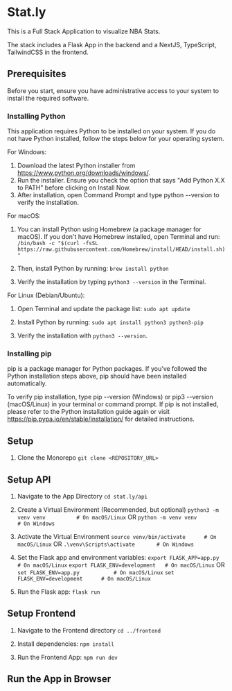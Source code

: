 # Stat.ly

This is a Full Stack Application to visualize NBA Stats.

The stack includes a Flask App in the backend and a NextJS, TypeScript, TailwindCSS in the frontend.

## Prerequisites

Before you start, ensure you have administrative access to your system to install the required software.

### Installing Python

This application requires Python to be installed on your system. If you do not have Python installed, follow the steps below for your operating system.

For Windows:

1. Download the latest Python installer from https://www.python.org/downloads/windows/.
2. Run the installer. Ensure you check the option that says "Add Python X.X to PATH" before clicking on Install Now.
3. After installation, open Command Prompt and type python --version to verify the installation.

For macOS:

1. You can install Python using Homebrew (a package manager for macOS). If you don't have Homebrew installed, open Terminal and run:
   `/bin/bash -c "$(curl -fsSL https://raw.githubusercontent.com/Homebrew/install/HEAD/install.sh)"`

2. Then, install Python by running:
   `brew install python`

3. Verify the installation by typing `python3 --version` in the Terminal.

For Linux (Debian/Ubuntu):

1. Open Terminal and update the package list:
   `sudo apt update`

2. Install Python by running:
   `sudo apt install python3 python3-pip`

3. Verify the installation with `python3 --version`.

### Installing pip

pip is a package manager for Python packages. If you've followed the Python installation steps above, pip should have been installed automatically.

To verify pip installation, type pip --version (Windows) or pip3 --version (macOS/Linux) in your terminal or command prompt. If pip is not installed, please refer to the Python installation guide again or visit https://pip.pypa.io/en/stable/installation/ for detailed instructions.

## Setup

1. Clone the Monorepo
   `git clone <REPOSITORY_URL>`

## Setup API

1. Navigate to the App Directory
   `cd stat.ly/api`

2. Create a Virtual Environment (Recommended, but optional)
   `python3 -m venv venv          # On macOS/Linux`
   OR
   `python -m venv venv           # On Windows`

3. Activate the Virtual Environment
   `source venv/bin/activate      # On macOS/Linux`
   OR
   `.\venv\Scripts\activate       # On Windows`

4. Set the Flask app and environment variables:
   ```export FLASK_APP=app.py        # On macOS/Linux```
   `export FLASK_ENV=development   # On macOS/Linux`
   OR
   `set FLASK_ENV=app.py           # On macOS/Linux`
   `set FLASK_ENV=development      # On macOS/Linux`

5. Run the Flask app:
   `flask run`

## Setup Frontend

1. Navigate to the Frontend directory
   `cd ../frontend`

2. Install dependencies:
   `npm install`

3. Run the Frontend App:
   `npm run dev`

## Run the App in Browser

